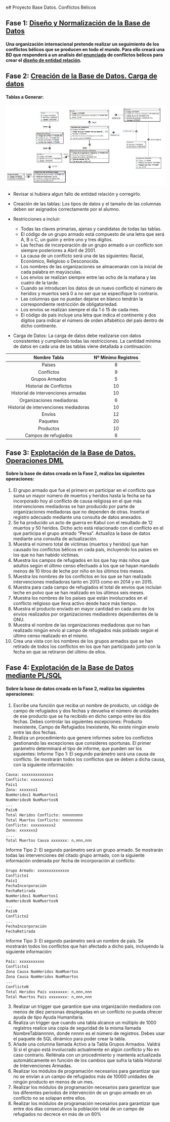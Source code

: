 e# Proyecto Base Datos. Conflictos Bélicos

## Fase 1: [Diseño y Normalización de la Base de Datos](https://github.com/MoralG/Proyecto_Base_Datos/blob/master/Fase1_Dise%C3%B1o.md#fase-1-dise%C3%B1o-y-normalizaci%C3%B3n-de-la-base-de-datos)

#### Una organización internacional pretende realizar un seguimiento de los conflictos bélicos que se producen en todo el mundo. Para ello creará una BD que responderá a un analisis del [enunciado](https://github.com/MoralG/Proyecto_Base_Datos/blob/master/fase1/Enunciado_Dise%C3%B1o.md#conflictos-b%C3%A9licos) de conflictos bélicos para crear el [diseño de entidad relación](https://raw.githubusercontent.com/MoralG/Proyecto_Base_Datos/master/fase1/Programa_Fase1.png).

## Fase 2: [Creación de la Base de Datos. Carga de datos]()

#### Tablas a Generar:

![Fase2](image/Fase2.png)

* Revisar si hubiera algun fallo de entidad relación y corregirlo. 
* Creación de las tablas: Los tipos de datos y el tamaño de las columnas deben ser asignados correctamente por el
alumno.
* Restricciones a incluir:

    * Todas las claves primarias, ajenas y candidatas de todas las tablas.
    * El código de un grupo armado está compuesto de una letra que será A, B o C, un
guión y entre uno y tres dígitos.
    * Las fechas de incorporación de un grupo armado a un conflicto son siempre
posteriores a Abril de 2001.
    * La causa de un conflicto será una de las siguientes: Racial, Económico, Religioso o
Desconocida.
    * Los nombres de las organizaciones se almacenarán con la inicial de cada palabra en
mayúsculas.
    * Los envíos se realizan siempre entre las ocho de la mañana y las cuatro de la tarde.
    * Cuando se introducen los datos de un nuevo conflicto el número de heridos y muertos
será 0 a no ser que se especifique lo contrario.
    * Las columnas que no puedan dejarse en blanco tendrán la correspondiente restricción
de obligatoriedad.
    * Los envíos se realizan siempre el día 1 ó 15 de cada mes.
    * El código de país incluye una letra que indica el continente y dos dígitos para indicar
el número de orden alfabético del país dentro de dicho continente.

* Carga de Datos: La carga de datos debe realizarse con datos consistentes y cumpliendo todas las
restricciones. La cantidad mínima de datos en cada una de las tablas viene detallada a
continuación:

|       Nombre Tabla                       |  Nº Mínimo Registros  |
|:----------------------------------------:|:---------------------:|
|Países                                    |     8                 |
|Conflictos                                |     9                 | 
|Grupos Armados                            |     5                 |
|Historial de Conflictos                   |     10                |
|Historial de intervenciones armadas       |     10                |
|Organizaciones mediadoras                 |     6                 |
|Historial de intervenciones mediadoras    |     10                |
|Envíos                                    |     12                |
|Paquetes                                  |     20                |
|Productos                                 |     10                |
|Campos de refugiados                      |     6                 |

## Fase 3: [Explotación de la Base de Datos. Operaciones DML]()

#### Sobre la base de datos creada en la Fase 2, realiza las siguientes operaciones:

  1. El grupo armado que fue el primero en participar en el conflicto que suma un mayor
número de muertos y heridos hasta la fecha se ha incorporado hoy al conflicto de
causa religiosa en el que más intervenciones mediadoras se han producido por parte
de organizaciones mediadoras que no dependen de otras. Inserta el registro adecuado
mediante una consulta de datos anexados.
2. Se ha producido un acto de guerra en Kabul con el resultado de 12 muertos y 50
heridos. Dicho acto está relacionado con el conflicto en el que participa el grupo
armado “Persa”. Actualiza la base de datos mediante una consulta de actualización.
3. Muestra el número total de víctimas (muertos y heridos) que han causado los
conflictos bélicos en cada país, incluyendo los países en los que no han habido
víctimas.
4. Muestra los campos de refugiados en los que hay más niños que adultos según el
último censo efectuado a los que se hayan mandado menos de 10 litros de leche por
niño en los últimos tres meses.
5. Muestra los nombres de los conflictos en los que se han realizado intervenciones
mediadoras tanto en 2013 como en 2014 y en 2015.
6. Muestra para cada campo de refugiados el total de envíos que incluían leche en polvo
que se han realizado en los últimos seis meses.
7. Muestra los nombres de los países que están involucrados en el conflicto religioso que
lleva activo desde hace más tiempo.
8. Muestra el producto envíado en mayor cantidad en cada uno de los envíos realizados
por organizaciones mediadores dependientes de la ONU.
9. Muestra el nombre de las organizaciones mediadoras que no han realizado ningún
envío al campo de refugiados más poblado según el último censo realizado en el
mismo.
10. Crea una vista con los nombres de los grupos armados que se han retirado de todos
los conflictos en los que han participado junto con la fecha en que se retiraron del
último de ellos.

## Fase 4: [Explotación de la Base de Datos mediante PL/SQL]()

#### Sobre la base de datos creada en la Fase 2, realiza las siguientes operaciones:

1. Escribe una función que reciba un nombre de producto, un código de campo de refugiados y dos fechas
y devuelva el número de unidades de ese producto que se ha recibido en dicho campo entre las dos
fechas. Debes controlar las siguientes excepciones: Producto Inexistente, Campo de Refugiados
Inexistente, No existe ningún envío entre las dos fechas.
2. Realiza un procedimiento que genere informes sobre los conflictos gestionando las excepciones que
consideres oportunas. El primer parámetro determinará el tipo de informe, que pueden ser los
siguientes:
Informe Tipo 1: El segundo parámetro será una causa de conflicto. Se mostrarán todos los conflictos
que se deben a dicha causa, con la siguiente información:
~~~
Causa: xxxxxxxxxxxxxx
Conflicto: xxxxxxxxx1
País1
Zona: xxxxxxx1
NumHeridos1 NumMuertos1
NumHeridosN NumMuertosN
...
PaísN
Total Heridos Conflicto: nnnnnnnnn
Total Muertos Conflicto: nnnnnnnnn
Conflicto: xxxxxxxxxx2
Zona: xxxxxxx2
....
Total Muertos Causa xxxxxxx: n,nnn,nnn
~~~
Informe Tipo 2: El segundo parámetro será un grupo armado. Se mostrarán todas las intervenciones del
citado grupo armado, con la siguiente información ordenada por fecha de incorporación al conflicto:
~~~
Grupo Armado: xxxxxxxxxxxxxx
Conflicto1
País1
FechaIncorporación
FechaRetirada
NumHeridos1 NumMuertos1
NumHeridosN NumMuertosN
...
PaísN
Conflicto2
...
FechaIncorporación
FechaRetirada
~~~
Informe Tipo 3: El segundo parámetro será un nombre de país. Se mostrarán todos los conflictos que
han afectado a dicho país, incluyendo la siguiente información:
~~~
País: xxxxxxxxxxx
Conflicto1
Zona Causa NumHeridos NumMuertos
Zona Causa NumHeridos NumMuertos
...
ConflictoN
Total Heridos País xxxxxxxx: n,nnn,nnn
Total Muertos País xxxxxxxx: n,nnn,nnn
~~~
3. Realizar un trigger que garantice que una organización mediadora con menos de diez personas
desplegadas en un conflicto no pueda ofrecer ayuda de tipo Ayuda Humanitaria.
4. Realiza un trigger que cuando una tabla alcance un múltiplo de 1000 registros realice una copia de
seguridad de la misma llamada NombreTablannnnn, donde nnnnn es el número de registros. Debes
usar el paquete de SQL dinámico para poder crear la tabla.
5. Añade una columna llamada Activo a la Tabla Grupos Armados. Valdrá Sí si el grupo está involucrado
actualmente en algún conflicto y No en caso contrario. Rellénala con un procedimiento y mantenla
actualizada automáticamente en función de los cambios que sufra la tabla Historial de Intervenciones
Armadas.
6. Realizar los módulos de programación necesarios para garantizar que no se envían a un campo de
refugiados más de 10000 unidades de ningún producto en menos de un mes.
7. Realizar los módulos de programación necesarios para garantizar que los diferentes periodos de
intervención de un grupo armado en un conflicto no se solapan entre ellos.
8. Realizar los módulos de programación necesarios para garantizar que entre dos días consecutivos la
población total de un campo de refugiados no decrece en más de un 60%
